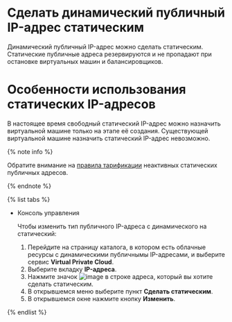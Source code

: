 # Сделать динамический публичный IP-адрес статическим

Динамический публичный IP-адрес можно сделать статическим. Статические публичные адреса резервируются и не пропадают при остановке виртуальных машин и балансировщиков.

# Особенности использования статических IP-адресов

В настоящее время свободный статический IP-адрес можно назначить виртуальной машине только на этапе её создания. Существующей виртуальной машине назначить статический IP-адрес невозможно.

{% note info %}

Обратите внимание на [правила тарификации](../pricing.md#prices-public-ip) неактивных статических публичных адресов.

{% endnote %}

{% list tabs %}

- Консоль управления
  
  Чтобы изменить тип публичного IP-адреса с динамического на статический:
  1. Перейдите на страницу каталога, в котором есть облачные ресурсы с динамическими публичнымы IP-адресами, и выберите сервис **Virtual Private Cloud**.
  1. Выберите вкладку **IP-адреса**.
  1. Нажмите значок ![image](../../_assets/options.svg) в строке адреса, который вы хотите сделать статическим.
  1. В открывшемся меню выберите пункт **Сделать статическим**.
  1. В открывшемся окне нажмите кнопку **Изменить**.
  
{% endlist %}
